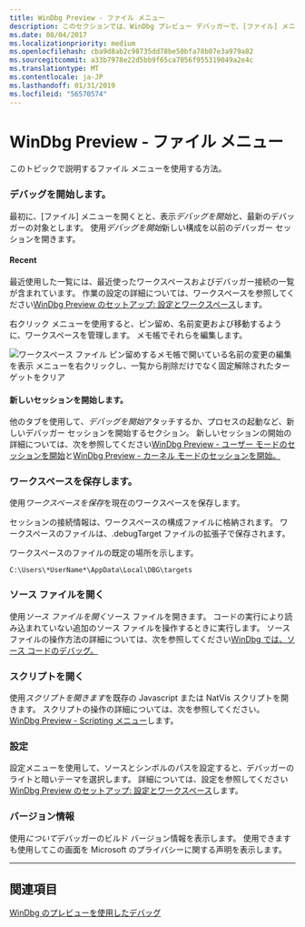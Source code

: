 ```yaml
---
title: WinDbg Preview - ファイル メニュー
description: このセクションでは、WinDbg プレビュー デバッガーで、[ファイル] メニューを使用する方法について説明します。
ms.date: 08/04/2017
ms.localizationpriority: medium
ms.openlocfilehash: cba9d8ab2c98735dd78be50bfa78b07e3a979a82
ms.sourcegitcommit: a33b7978e22d5bb9f65ca7056f955319049a2e4c
ms.translationtype: MT
ms.contentlocale: ja-JP
ms.lasthandoff: 01/31/2019
ms.locfileid: "56570574"
---
```

# <a name="windbg-preview---file-menu"></a>WinDbg Preview - ファイル メニュー 

このトピックで説明するファイル メニューを使用する方法。

### <a name="start-debugging"></a>デバッグを開始します。

最初に、[ファイル] メニューを開くとと、表示*デバッグを開始*と、最新のデバッガーの対象とします。 使用*デバッグを開始*新しい構成を以前のデバッガー セッションを開きます。

#### <a name="recent"></a>Recent

最近使用した一覧には、最近使ったワークスペースおよびデバッガー接続の一覧が含まれています。 作業の設定の詳細については、ワークスペースを参照してください[WinDbg Preview のセットアップ: 設定とワークスペース](windbg-setup-preview.md)します。

右クリック メニューを使用すると、ピン留め、名前変更および移動するように、ワークスペースを管理します。 メモ帳でそれらを編集します。

![ワークスペース ファイル ピン留めするメモ帳で開いている名前の変更の編集を表示 メニューを右クリックし、一覧から削除だけでなく固定解除されたターゲットをクリア](images/windbgx-workspace-right-click.png)

#### <a name="start-a-new-session"></a>新しいセッションを開始します。

他のタブを使用して、*デバッグを開始*アタッチするか、プロセスの起動など、新しいデバッガー セッションを開始するセクション。 新しいセッションの開始の詳細については、次を参照してください[WinDbg Preview - ユーザー モードのセッションを開始](windbg-user-mode-preview.md)と[WinDbg Preview - カーネル モードのセッションを開始。](windbg-kernel-mode-preview.md)


### <a name="save-workspace"></a>ワークスペースを保存します。

使用*ワークスペースを保存*を現在のワークスペースを保存します。

セッションの接続情報は、ワークスペースの構成ファイルに格納されます。 ワークスペースのファイルは、.debugTarget ファイルの拡張子で保存されます。 

ワークスペースのファイルの既定の場所を示します。 

```console
C:\Users\*UserName*\AppData\Local\DBG\targets
```

### <a name="open-source-file"></a>ソース ファイルを開く

使用*ソース ファイルを開く*ソース ファイルを開きます。 コードの実行により読み込まれていない追加のソース ファイルを操作するときに実行します。 ソース ファイルの操作方法の詳細については、次を参照してください[WinDbg では、ソース コードのデバッグ。](source-window.md)


### <a name="open-script"></a>スクリプトを開く

使用*スクリプトを開きます*を既存の Javascript または NatVis スクリプトを開きます。 スクリプトの操作の詳細については、次を参照してください。 [WinDbg Preview - Scripting メニュー](windbg-scripting-preview.md)します。

### <a name="settings"></a>設定

設定メニューを使用して、ソースとシンボルのパスを設定すると、デバッガーのライトと暗いテーマを選択します。 詳細については、設定を参照してください[WinDbg Preview のセットアップ: 設定とワークスペース](windbg-setup-preview.md)します。


### <a name="about"></a>バージョン情報
使用*について*デバッガーのビルド バージョン情報を表示します。 使用できますも使用してこの画面を Microsoft のプライバシーに関する声明を表示します。

---
 
## <a name="see-also"></a>関連項目

[WinDbg のプレビューを使用したデバッグ](debugging-using-windbg-preview.md)
 





